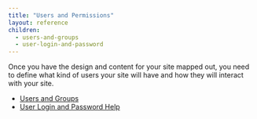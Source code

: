 ```yaml
---
title: "Users and Permissions"
layout: reference
children:
  - users-and-groups
  - user-login-and-password
---
```


Once you have the design and content for your site mapped out, you need to define what kind of users your site will have and how they will interact with your site.

* [Users and Groups](/tutorials/core-concepts/08-users-and-permissions/users-and-groups.md)
* [User Login and Password Help](/tutorials/core-concepts/08-users-and-permissions/user-login-and-password.md)